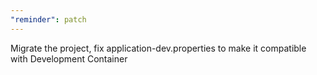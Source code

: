 ```yaml
---
"reminder": patch
---
```


Migrate the project, fix application-dev.properties to make it compatible with Development Container
